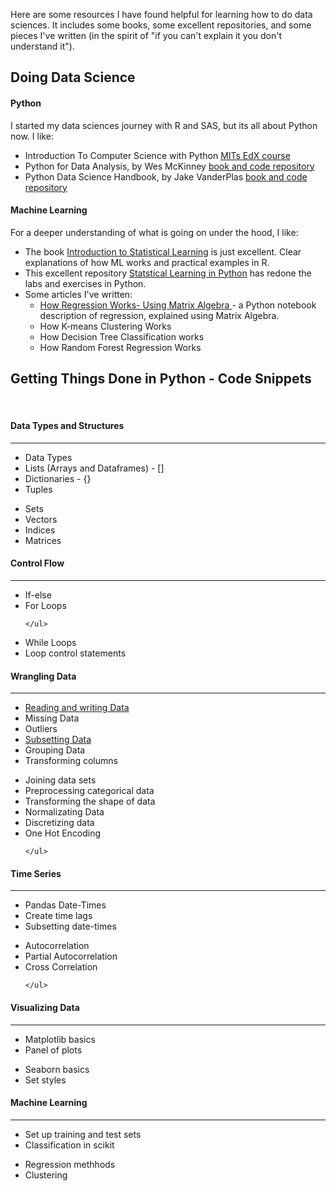 Here are some resources I have found helpful for learning how to do data sciences.  It includes some books, some excellent repositories, and some pieces I've written (in the spirit of "if you can't explain it you don't understand it"). 

## Doing Data Science

#### Python
I started my data sciences journey with R and SAS, but its all about Python now. I like:
* Introduction To Computer Science with Python <a href="https://www.edx.org/course/introduction-to-computer-science-and-programming-7" rel="nofollow"> MITs EdX course</a>
* Python for Data Analysis, by Wes McKinney <a href="https://github.com/wesm/pydata-book/" rel="nofollow"> book and code repository</a>
* Python Data Science Handbook, by Jake VanderPlas <a href="https://jakevdp.github.io/PythonDataScienceHandbook/" rel="nofollow"> book and code repository</a>

#### Machine Learning
For a deeper understanding of what is going on under the hood, I like: 
* The book <a href="http://faculty.marshall.usc.edu/gareth-james/ISL/" rel="nofollow">Introduction to Statistical Learning</a> is just excellent. Clear explanations of how ML works and practical examples in R. 
* This excellent repository <a href="https://github.com/JWarmenhoven/ISLR-python" rel="nofollow">Statstical Learning in Python</a>  has redone the labs and exercises in Python.
* Some articles I've written:
    * <a href="https://mattconners.github.io/RegressionusingMatrixAlgebra"> How Regression Works- Using Matrix Algebra </a> - a Python notebook description of regression, explained using Matrix Algebra.
    * How K-means Clustering Works
    * How Decision Tree Classification works
    * How Random Forest Regression Works 

## Getting Things Done in Python - Code Snippets
<br>


#### Data Types and Structures
<hr>
<div class="div1">
    <ul>
        <li>Data Types </li>
        <li>Lists (Arrays and Dataframes) - [] </li>
        <li>Dictionaries - {}</li>
       <li> Tuples</li>
    </ul>
</div>

<div class="div2">
    <ul>
       <li>Sets</li>
        <li>Vectors </li>
         <li>Indices </li>
        <li>Matrices </li>              
    </ul>
   
  </div>

####  Control Flow
<hr>
<div class="div1">
    <ul>
        <li>If-else</li>
        <li>For Loops</li>

    </ul>
</div>

<div class="div2">
    <ul>
      <li>While Loops</li>
      <li>Loop control statements</li>
    </ul>
</div>

####  Wrangling Data
<hr>
<div class="div1">
    <ul>
       <li><a href="https://mattconners.github.io/docs/pandasmd">Reading and writing Data</a></li>
       <li>Missing Data </li>
       <li> Outliers</li>
       <li><a href="https://mattconners.github.io/docs/Subsetting_Data"> Subsetting Data </a></li>
       <li>Grouping Data</li>
       <li>Transforming columns </li>
    </ul>
</div>

<div class="div2">
    <ul>
       <li> Joining data sets</li>
        <li> Preprocessing categorical data</li>
       <li>Transforming the shape of data </li>
       <li>Normalizating Data</li>
       <li>Discretizing data</li>
      <li> One Hot Encoding</li>
       
    </ul>
   
  </div>


####  Time Series
<hr>
<div class="div1">
    <ul>
       <li>Pandas Date-Times </li>
       <li>Create time lags</li>
       <li>Subsetting date-times</li>
    </ul>
</div>

<div class="div2">
    <ul>
        <li>Autocorrelation</li>
        <li>Partial Autocorrelation</li>
       <li>Cross Correlation </li>
       
    </ul>
   
  </div>

####  Visualizing Data
<hr>
<div class="div1">
    <ul>
        <li>Matplotlib basics</li>
        <li>Panel of plots</li>
    </ul>
</div>

<div class="div2">
    <ul>
        <li>Seaborn basics</li>
        <li>Set styles</li>
    </ul>
   
  </div>


####  Machine Learning
<hr>
<div class="div1">
    <ul>
        <li>Set up training and test sets</li>
        <li>Classification in scikit</li>
    </ul>
</div>

<div class="div2">
    <ul>
        <li>Regression methhods </li>
        <li>Clustering </li>
    </ul>
   
  </div>
  

  <div class="footer sticky-footer">  
   <br />
      <br />
      <br />
      <br />
  </div>


